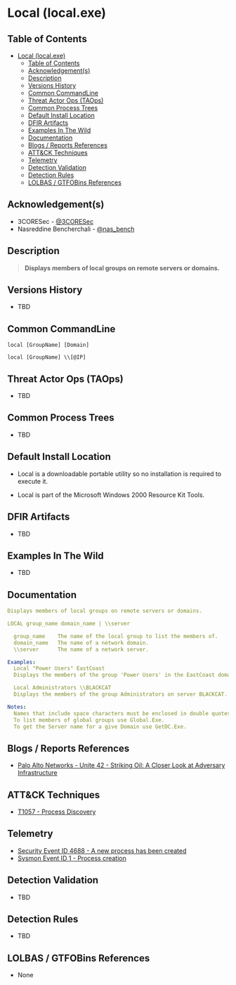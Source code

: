 # Local (local.exe)

## Table of Contents

- [Local (local.exe)](#local-localexe)
  - [Table of Contents](#table-of-contents)
  - [Acknowledgement(s)](#acknowledgements)
  - [Description](#description)
  - [Versions History](#versions-history)
  - [Common CommandLine](#common-commandline)
  - [Threat Actor Ops (TAOps)](#threat-actor-ops-taops)
  - [Common Process Trees](#common-process-trees)
  - [Default Install Location](#default-install-location)
  - [DFIR Artifacts](#dfir-artifacts)
  - [Examples In The Wild](#examples-in-the-wild)
  - [Documentation](#documentation)
  - [Blogs / Reports References](#blogs--reports-references)
  - [ATT&CK Techniques](#attck-techniques)
  - [Telemetry](#telemetry)
  - [Detection Validation](#detection-validation)
  - [Detection Rules](#detection-rules)
  - [LOLBAS / GTFOBins References](#lolbas--gtfobins-references)

## Acknowledgement(s)

- 3CORESec - [@3CORESec](https://twitter.com/3CORESec)
- Nasreddine Bencherchali - [@nas_bench](https://twitter.com/nas_bench)

## Description

> **Displays members of local groups on remote servers or domains.**

## Versions History

- TBD

## Common CommandLine

```batch
local [GroupName] [Domain]

local [GroupName] \\[@IP]
```

## Threat Actor Ops (TAOps)

- TBD

## Common Process Trees

- TBD

## Default Install Location

- Local is a downloadable portable utility so no installation is required to execute it.

- Local is part of the Microsoft Windows 2000 Resource Kit Tools.

## DFIR Artifacts

- TBD

## Examples In The Wild

- TBD

## Documentation

```yaml
Displays members of local groups on remote servers or domains.

LOCAL group_name domain_name | \\server

  group_name    The name of the local group to list the members of.
  domain_name   The name of a network domain.
  \\server      The name of a network server.

Examples:
  Local "Power Users" EastCoast
  Displays the members of the group 'Power Users' in the EastCoast domain.

  Local Administrators \\BLACKCAT
  Displays the members of the group Administrators on server BLACKCAT.

Notes:
  Names that include space characters must be enclosed in double quotes.
  To list members of global groups use Global.Exe.
  To get the Server name for a give Domain use GetDC.Exe.
```

## Blogs / Reports References

- [Palo Alto Networks - Unite 42 - Striking Oil: A Closer Look at Adversary Infrastructure](https://unit42.paloaltonetworks.com/unit42-striking-oil-closer-look-adversary-infrastructure/)

## ATT&CK Techniques

- [T1057 - Process Discovery](https://attack.mitre.org/techniques/T1057/)

## Telemetry

- [Security Event ID 4688 - A new process has been created](https://www.ultimatewindowssecurity.com/securitylog/encyclopedia/event.aspx?eventID=4688)
- [Sysmon Event ID 1 - Process creation](https://www.ultimatewindowssecurity.com/securitylog/encyclopedia/event.aspx?eventid=90001)

## Detection Validation

- TBD

## Detection Rules

- TBD

## LOLBAS / GTFOBins References

- None
